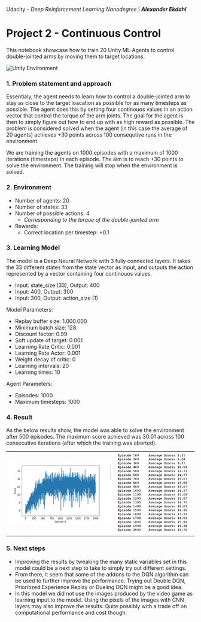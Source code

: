 Udacity - *Deep Reinforcement Learning Nanodegree* | ***Alexander Ekdahl***


# Project 2 - Continuous Control

This notebook showcase how to train 20 Unity ML-Agents to control double-jointed arms by moving them to target locations. 


![Unity Environment](https://github.com/Unity-Technologies/ml-agents/blob/master/docs/images/reacher.png "Unity Environment")

### 1. Problem statement and approach
Essentialy, the agent needs to learn how to control a double-jointed arm to stay as close to the target loacation as possible for as many timesteps as possible. The agent does this by setting four continouos values in an action vector that control the torque of the arm joints. The goal for the agent is then to simply figure out how to end up with as high reward as possible. The problem is considered solved when the agent (in this case the average of 20 agents) achieves +30 points across 100 consequtive runs in the environment.

We are training the agents on 1000 episodes with a maximum of 1000 iterations (timesteps) in each episode. The aim is to reach +30 points to solve the environment. The training will stop when the environment is solved.

### 2. Environment
- Number of agents: 20
- Number of states: 33
- Number of possible actions: 4 
    - *Corresponding to the torque of the double-jointed arm*
- Rewards: 
    - Correct location per timestep: +0.1

### 3. Learning Model
The model is a Deep Neural Network with 3 fully connected layers. It takes the 33 different states from the state vector as input, and outputs the action represented by a vector containing four continouos values. 
- Input: state_size (33), Output: 400
- Input: 400, Output: 300
- Input: 300, Output: action_size (1)

Model Parameters:
- Replay buffer size: 1.000.000
- Minimum batch size: 128
- Discount factor: 0.99
- Soft update of target: 0.001
- Learning Rate Critic: 0.001
- Learning Rate Actor: 0.001
- Weight decay of critic: 0
- Learning intervals: 20
- Learning times: 10

Agent Parameters:
- Episodes: 1000
- Maximum timesteps: 1000

### 4. Result
As the below results show, the model was able to solve the environment after 500 episodes. The maximum score achieved was 30.01 across 100 consecutive iterations (after which the training was aborted).

|           |            |
| :-------------: |:-------------:|
| ![Results graph](https://github.com/aekdahl/DRL-Udacity-Nanodegree/blob/master/1.%20Project%201%20-%20Navigation/img2.png "Results graph")  | ![Results table](https://github.com/aekdahl/DRL-Udacity-Nanodegree/blob/master/1.%20Project%201%20-%20Navigation/img3.png "Results table") |

### 5. Next steps

- Improving the results by tweaking the many static variables set in this model could be a next step to take to simply try out different settings. 
- From there, it seem that some of the addons to the DQN algorithm can be used to further improve the performance. Trying out Double DQN, Prioritized Experience Replay or Dueling DQN might be a good idea.
- In this model we did not use the images produced by the video game as learning input to the model. Using the pixels of the images with CNN layers may also improve the results. Quite possibly with a trade off on computational performance and cost though.

